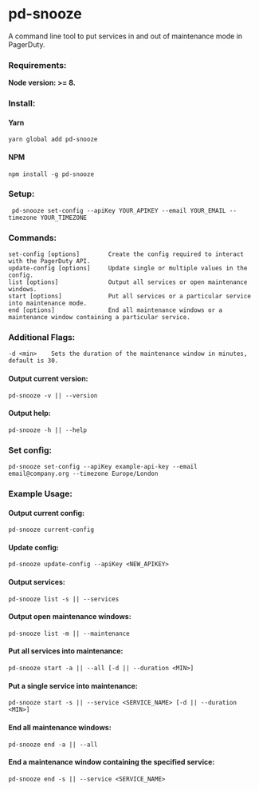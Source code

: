 # pd-snooze

A command line tool to put services in and out of maintenance mode in PagerDuty.

### Requirements:
**Node version: >= 8.**

### Install:
#### Yarn
```
yarn global add pd-snooze

```
#### NPM
```
npm install -g pd-snooze

```

### Setup:
```
 pd-snooze set-config --apiKey YOUR_APIKEY --email YOUR_EMAIL --timezone YOUR_TIMEZONE
```


### Commands:
```
set-config [options]        Create the config required to interact with the PagerDuty API.
update-config [options]     Update single or multiple values in the config.
list [options]              Output all services or open maintenance windows.
start [options]             Put all services or a particular service into maintenance mode.
end [options]               End all maintenance windows or a maintenance window containing a particular service.
```

### Additional Flags:
```
-d <min>    Sets the duration of the maintenance window in minutes, default is 30.
```
#### Output current version:
```
pd-snooze -v || --version

```
#### Output help:
```
pd-snooze -h || --help

```
### Set config:
```
pd-snooze set-config --apiKey example-api-key --email email@company.org --timezone Europe/London
```
### Example Usage:
#### Output current config:
```
pd-snooze current-config

```
#### Update config:
```
pd-snooze update-config --apiKey <NEW_APIKEY>
```
#### Output services:
```
pd-snooze list -s || --services

```
#### Output open maintenance windows:
```
pd-snooze list -m || --maintenance

```
#### Put all services into maintenance:
```
pd-snooze start -a || --all [-d || --duration <MIN>]

```
#### Put a single service into maintenance:
```
pd-snooze start -s || --service <SERVICE_NAME> [-d || --duration <MIN>]

```
#### End all maintenance windows:
```
pd-snooze end -a || --all

```
#### End a maintenance window containing the specified service:
```
pd-snooze end -s || --service <SERVICE_NAME>

```
   